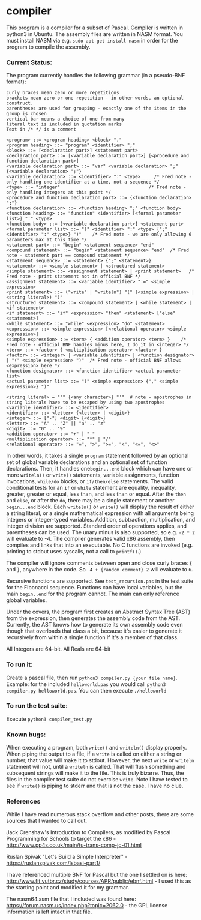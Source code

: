 # compiler

This program is a compiler for a subset of Pascal.  Compiler is written in python3 in Ubuntu.  The assembly files are written in NASM format.  You must install NASM via e.g. ```sudo apt-get install nasm``` in order for the program to compile the assembly.

### Current Status:

The program currently handles the following grammar (in a pseudo-BNF format):

```
curly braces mean zero or more repetitions
brackets mean zero or one repetition - in other words, an optional construct.
parentheses are used for grouping - exactly one of the items in the group is chosen
vertical bar means a choice of one from many
literal text is included in quotation marks
Text in /* */ is a comment

<program> ::= <program heading> <block> "."
<program heading> ::= "program" <identifier> ";"
<block> ::= [<declaration part>] <statement part>
<declaration part> ::= [<variable declaration part>] [<procedure and function declaration part>]
<variable declaration part> ::= "var" <variable declaration> ";" {<variable declaration> ";"}
<variable declaration> ::= <identifier> ":" <type>     /* Fred note - only handling one identifier at a time, not a sequence */
<type> ::= "integer"                                 /* Fred note - only handling integers at this point */
<procedure and function declaration part> ::= {<function declaration> ";"}
<function declaration> ::= <function heading> ";" <function body>
<function heading> ::= "function" <identifier> [<formal parameter list>] ":" <type>
<function body> ::= [<variable declaration part>] <statement part>
<formal parameter list> ::= "(" <identifier> ":" <type> {";" <identifier> ":" <type>} ")"    /* Fred note - we are only allowing 6 parameters max at this time */
<statement part> ::= "begin" <statement sequence> "end"
<compound statement> ::= "begin" <statement sequence> "end"  /* Fred note - statement part == compound statement */
<statement sequence> ::= <statement> {";" <statement>}
<statement> ::= <simple statement> | <structured statement>
<simple statement> ::= <assignment statement> | <print statement>   /* Fred note - print statement not in official BNF */
<assignment statement> ::= <variable identifier> ":=" <simple expression>
<print statement> ::= ("write" | "writeln") "(" (<simple expression> | <string literal>) ")"
<structured statement> ::= <compound statement> | <while statement> | <if statement>
<if statement> ::= "if" <expression> "then" <statement> ["else" <statement>]
<while statement> ::= "while" <expression> "do" <statement>
<expression> ::= <simple expression> [<relational operator> <simple expression>]
<simple expression> ::= <term> { <addition operator> <term> }    /* Fred note - official BNF handles minus here, I do it in <integer> */
<term> ::= <factor> { <multiplication operator> <factor> }
<factor> ::= <integer> | <variable identifier> | <function designator> | "(" <simple expression> ")"  /* Fred note - official BNF allows <expression> here */
<function designator> ::= <function identifier> <actual parameter list>
<actual parameter list> ::= "(" <simple expression> {"," <simple expression>} ")"

<string literal> = "'" {<any character>} "'"  # note - apostrophes in string literals have to be escaped by using two apostrophes
<variable identifier> ::= <identifier>
<identifier> ::= <letter> {<letter> | <digit>}
<integer> ::= ["-"] <digit> {<digit>}
<letter> ::= "A" .. "Z" || "a" .. "z"
<digit> ::= "0" .. "9"
<addition operator> ::= "+" | "-"
<multiplication operator> ::= "*" | "/"
<relational operator> ::= "=", ">", ">=", "<", "<=", "<>"
```
 
In other words, it takes a single ```program``` statement followed by an optional set of global variable declarations and an optional set of function declarations.  Then, it handles one```begin...end``` block which can have one or more ```writeln()``` or ```write()``` statements, variable assignments, function invocations, ```while/do``` blocks, or ```if/then/else``` statements.  The valid conditional tests for an ```if``` or ```while``` statement are equality, inequality, greater, greater or equal, less than, and less than or equal.  After the ```then``` and ```else```, or after the ```do```, there may be a single statement or another ```begin...end``` block. Each ```writeln()``` or ```write()``` will display the result of either a string literal, or a single mathematical expression with all arguments being integers or integer-typed variables.  Addition, subtraction, multiplication, and integer division are supported.  Standard order of operations applies, and parentheses can be used.  The unary minus is also supported, so e.g. ```-2 * 2``` will evaluate to -4.  The compiler generates valid x86 assembly, then compiles and links that into an executable.  No C functions are invoked (e.g. printing to stdout uses syscalls, not a call to ```printf()```.)  

The compiler will ignore comments between open and close curly braces ```{``` and ```}```, anywhere in the code.  So ``` 4 + {random comment} 2``` will evaluate to ```6```.

Recursive functions are supported.  See ```test_recursion.pas``` in the test suite for the Fibonacci sequence.  Functions can have local variables, but the main ```begin..end``` for the program cannot.  The main can only reference global variables.

Under the covers, the program first creates an Abstract Syntax Tree (AST) from the expression, then generates the assembly code from the AST.  Currently, the AST knows how to generate its own assembly code even though that overloads that class a bit, because it's easier to generate it recursively from within a single function if it's a member of that class.

All Integers are 64-bit.  All Reals are 64-bit

### To run it:

Create a pascal file, then run ```python3 compiler.py {your file name}```.  Example: for the included ```helloworld.pas``` you would call ```python3 compiler.py helloworld.pas```.  You can then execute ```./helloworld``` 

### To run the test suite:

Execute ```python3 compiler_test.py```


### Known bugs:

When executing a program, both ```write()``` and ```writeln()``` display properly.  When piping the output to a file, if a ```write``` is called on either a string or number, that value will make it to stdout.  However, the next ```write``` or ```writeln``` statement will not, until a ```writeln``` is called.  That will flush something and subsequent strings will make it to the file.  This is truly bizarre.  Thus, the files in the compiler test suite do not exercise ```write```.  Note I have tested to see if ```write()``` is piping to stderr and that is not the case.  I have no clue.


### References
While I have read numerous stack overflow and other posts, there are some sources that I wanted to call out.

Jack Crenshaw's Introduction to Compilers, as modified by Pascal Programming for Schools to target the x86 - http://www.pp4s.co.uk/main/tu-trans-comp-jc-01.html

Ruslan Spivak "Let's Build a Simple Interpreter" - https://ruslanspivak.com/lsbasi-part1/

I have referenced multiple BNF for Pascal but the one I settled on is here: http://www.fit.vutbr.cz/study/courses/APR/public/ebnf.html - I used this as the starting point and modified it for my grammar.

The nasm64.asm file that I included was found here: https://forum.nasm.us/index.php?topic=2062.0 - the GPL license information is left intact in that file.